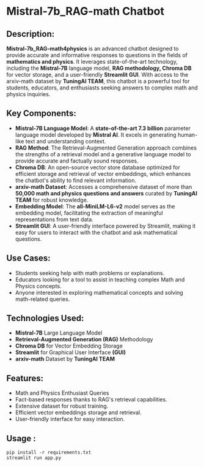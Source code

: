 # Mistral-7b_RAG-math Chatbot

## Description:

**Mistral-7b_RAG-math4physics** is an advanced chatbot designed to provide accurate and informative responses to questions in the fields of **mathematics and physics**. It leverages state-of-the-art technology, including the **Mistral-7B** language model, **RAG methodology, Chroma DB** for vector storage, and a user-friendly **Streamlit GUI**. With access to the arxiv-math dataset by **TuningAI TEAM**, this chatbot is a powerful tool for students, educators, and enthusiasts seeking answers to complex math and physics inquiries.



## Key Components:

+ **Mistral-7B Language Model**: A **state-of-the-art 7.3 billion** parameter language model developed by **Mistral AI**. It excels in generating human-like text and understanding context.
+ **RAG Method**: The Retrieval-Augmented Generation approach combines the strengths of a retrieval model and a generative language model to provide accurate and factually sound responses.
+ **Chroma DB**: An open-source vector store database optimized for efficient storage and retrieval of vector embeddings, which enhances the chatbot's ability to find relevant information.
+ **arxiv-math Dataset**: Accesses a comprehensive dataset of more than **50,000 math and physics questions and answers** curated by **TuningAI TEAM** for robust knowledge.
+ **Embedding Model**: The **all-MiniLM-L6-v2** model serves as the embedding model, facilitating the extraction of meaningful representations from text data.
+ **Streamlit GUI**: A user-friendly interface powered by Streamlit, making it easy for users to interact with the chatbot and ask mathematical questions.

## Use Cases:

* Students seeking help with math problems or explanations.
* Educators looking for a tool to assist in teaching complex Math and Physics  concepts.
* Anyone interested in exploring mathematical concepts and solving math-related queries.


## Technologies Used:

+ **Mistral-7B** Large Language Model
+ **Retrieval-Augmented Generation (RAG)** Methodology
+ **Chroma DB** for Vector Embedding Storage
+ **Streamlit** for Graphical User Interface **(GUI)**
+ **arxiv-math** Dataset by **TuningAI TEAM**

## Features:

+ Math and Physics Enthusiast Queries
+ Fact-based responses thanks to RAG's retrieval capabilities.
+ Extensive dataset for robust training.
+ Efficient vector embeddings storage and retrieval.
+ User-friendly interface for easy interaction.


## Usage : 

```
pip install -r requirements.txt
streamlit run app.py
```
